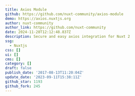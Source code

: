 ```yaml
---
title: Axios Module
github: https://github.com/nuxt-community/axios-module
demo: https://axios.nuxtjs.org
author: nuxt-community
author_link: https://github.com/nuxt-community
date: 2024-11-28T12:12:48.837Z
description: Secure and easy axios integration for Nuxt 2
ssg:
  - Nuxtjs
css: []
ui: []
cms: []
category: []
draft: false
publish_date: '2017-08-13T11:20:04Z'
update_date: '2023-09-11T15:38:11Z'
github_star: 1193
github_fork: 245
---
```

